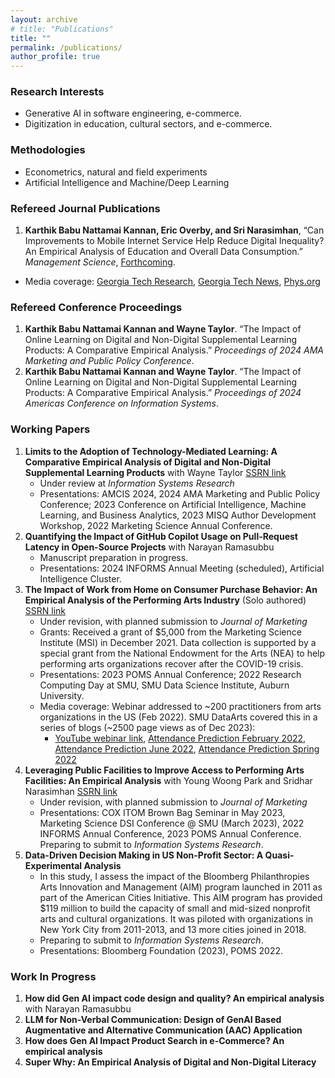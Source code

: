 ```yaml
---
layout: archive
# title: "Publications"
title: ""
permalink: /publications/
author_profile: true
---
```


### Research Interests
- Generative AI in software engineering, e-commerce.
- Digitization in education, cultural sectors, and e-commerce.

### Methodologies
- Econometrics, natural and field experiments
- Artificial Intelligence and Machine/Deep Learning

### Refereed Journal Publications
1. **Karthik Babu Nattamai Kannan, Eric Overby, and Sri Narasimhan**, “Can Improvements to Mobile Internet Service Help Reduce Digital Inequality? An Empirical Analysis of Education and Overall Data Consumption.” *Management Science*, [Forthcoming](https://doi.org/10.1287/mnsc.2022.03770).  
  - Media coverage: [Georgia Tech Research](https://research.gatech.edu/new-research-shows-improving-mobile-internet-service-can-reduce-digital-inequality), [Georgia Tech News](https://news.gatech.edu/news/2024/06/20/new-research-shows-improving-mobile-internet-service-can-reduce-digital-inequality), [Phys.org](https://phys.org/news/2024-06-mobile-internet-digital-inequality.html)

### Refereed Conference Proceedings
1. **Karthik Babu Nattamai Kannan and Wayne Taylor**. “The Impact of Online Learning on Digital and Non-Digital Supplemental Learning Products: A Comparative Empirical Analysis.” *Proceedings of 2024 AMA Marketing and Public Policy Conference*.
2. **Karthik Babu Nattamai Kannan and Wayne Taylor**. “The Impact of Online Learning on Digital and Non-Digital Supplemental Learning Products: A Comparative Empirical Analysis.” *Proceedings of 2024 Americas Conference on Information Systems*.

### Working Papers
1. **Limits to the Adoption of Technology-Mediated Learning: A Comparative Empirical Analysis of Digital and Non-Digital Supplemental Learning Products** with Wayne Taylor [SSRN link](https://papers.ssrn.com/sol3/papers.cfm?abstract_id=4173547)  
   - Under review at *Information Systems Research*  
   - Presentations: AMCIS 2024, 2024 AMA Marketing and Public Policy Conference; 2023 Conference on Artificial Intelligence, Machine Learning, and Business Analytics, 2023 MISQ Author Development Workshop, 2022 Marketing Science Annual Conference.
2. **Quantifying the Impact of GitHub Copilot Usage on Pull-Request Latency in Open-Source Projects** with Narayan Ramasubbu  
   - Manuscript preparation in progress.  
   - Presentations: 2024 INFORMS Annual Meeting (scheduled), Artificial Intelligence Cluster.
3. **The Impact of Work from Home on Consumer Purchase Behavior: An Empirical Analysis of the Performing Arts Industry** (Solo authored) [SSRN link](https://papers.ssrn.com/sol3/papers.cfm?abstract_id=3970201)
   - Under revision, with planned submission to *Journal of Marketing*  
   - Grants: Received a grant of $5,000 from the Marketing Science Institute (MSI) in December 2021. Data collection is supported by a special grant from the National Endowment for the Arts (NEA) to help performing arts organizations recover after the COVID-19 crisis.  
   - Presentations: 2023 POMS Annual Conference; 2022 Research Computing Day at SMU, SMU Data Science Institute, Auburn University.  
   - Media coverage: Webinar addressed to ~200 practitioners from arts organizations in the US (Feb 2022). SMU DataArts covered this in a series of blogs (~2500 page views as of Dec 2023):
     - [YouTube webinar link](https://www.youtube.com/watch?v=FnO6Kbfn6tw&t=1s), [Attendance Prediction February 2022](https://www.culturaldata.org/pages/attendance-prediction/), [Attendance Prediction June 2022](https://culturaldata.org/pages/attendance-prediction-june2022/), [Attendance Prediction Spring 2022](https://culturaldata.org/pages/attendance-prediction-spring2022/)
4. **Leveraging Public Facilities to Improve Access to Performing Arts Facilities: An Empirical Analysis** with Young Woong Park and Sridhar Narasimhan  [SSRN link](https://papers.ssrn.com/sol3/papers.cfm?abstract_id=4335917)  
   - Under revision, with planned submission to  *Journal of Marketing*  
   - Presentations: COX ITOM Brown Bag Seminar in May 2023, Marketing Science DSI Conference @ SMU (March 2023), 2022 INFORMS Annual Conference, 2023 POMS Annual Conference. Preparing to submit to *Information Systems Research*.
5. **Data-Driven Decision Making in US Non-Profit Sector: A Quasi-Experimental Analysis**  
   - In this study, I assess the impact of the Bloomberg Philanthropies Arts Innovation and Management (AIM) program launched in 2011 as part of the American Cities Initiative. This AIM program has provided $119 million to build the capacity of small and mid-sized nonprofit arts and cultural organizations. It was piloted with organizations in New York City from 2011-2013, and 13 more cities joined in 2018.  
   - Preparing to submit to *Information Systems Research*.  
   - Presentations: Bloomberg Foundation (2023), POMS 2022.

### Work In Progress
1. **How did Gen AI impact code design and quality? An empirical analysis** with Narayan Ramasubbu
2. **LLM for Non-Verbal Communication: Design of GenAI Based Augmentative and Alternative Communication (AAC) Application**
3. **How does Gen AI Impact Product Search in e-Commerce? An empirical analysis**
4. **Super Why: An Empirical Analysis of Digital and Non-Digital Literacy**


<!-- 
{% if site.author.googlescholar %}
  <div class="wordwrap">You can also find my articles on <a href="{{site.author.googlescholar}}">my Google Scholar profile</a>.</div>
{% endif %}

{% include base_path %} -->

<!-- New style rendering if publication categories are defined -->
<!-- {% if site.publication_category %}
  {% for category in site.publication_category  %}
    {% assign title_shown = false %}
    {% for post in site.publications reversed %}
      {% if post.category != category[0] %}
        {% continue %}
      {% endif %}
      {% unless title_shown %}
        <h2>{{ category[1].title }}</h2><hr />
        {% assign title_shown = true %}
      {% endunless %}
      {% include archive-single.html %}
    {% endfor %}
  {% endfor %}
{% else %}
  {% for post in site.publications reversed %}
    {% include archive-single.html %}
  {% endfor %}
{% endif %} -->




